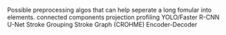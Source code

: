 Possible preprocessing algos that can help seperate a long fomular into elements.
connected components
projection profiling
YOLO/Faster R-CNN
U-Net
Stroke Grouping
Stroke Graph (CROHME)
Encoder-Decoder
